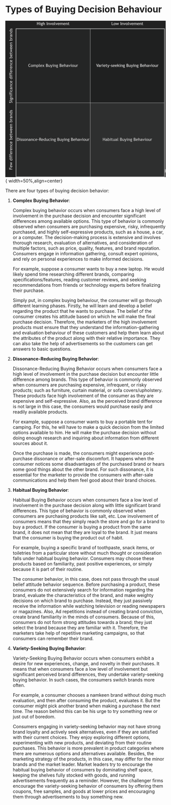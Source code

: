 # Types of Buying Decision Behaviour

![Buying_decision](image.png){ width=50%,align=center}

There are four types of buying decision behavior:

1. **Complex Buying Behavior**:

   Complex buying behavior occurs when consumers face a high level of involvement in the purchase decision and encounter significant differences among available options. This type of behavior is commonly observed when consumers are purchasing expensive, risky, infrequently purchased, and highly self-expressive products, such as a house, a car, or a computer. The decision-making process is extensive and involves thorough research, evaluation of alternatives, and consideration of multiple factors, such as price, quality, features, and brand reputation. Consumers engage in information gathering, consult expert opinions, and rely on personal experiences to make informed decisions.

   For example, suppose a consumer wants to buy a new laptop. He would likely spend time researching different brands, comparing specifications/features, reading customer reviews, and seeking recommendations from friends or technology experts before finalizing their purchase.

   Simply put, in complex buying behaviour, the consumer will go through different learning phases. Firstly, he will learn and develop a belief regarding the product that he wants to purchase. The belief of the consumer creates his attitude based on which he will make the final purchase decision. Therefore, the marketers of the high involvement products must ensure that they understand the information-gathering and evaluation behaviour of these customers and help them learn about the attributes of the product along with their relative importance. They can also take the help of advertisements so the customers can get answers to basic questions. 

2. **Dissonance-Reducing Buying Behavior**:

   Dissonance-Reducing Buying Behavior occurs when consumers face a high level of involvement in the purchase decision but encounter little difference among brands. This type of behavior is commonly observed when consumers are purchasing expensive, infrequent, or risky products; such as furniture, curtain material, or sofa covers/upholstery. These products face high involvement of the consumer as they are expensive and self-expressive. Also, as the perceived brand difference is not large in this case, the consumers would purchase easily and readily available products.

   For example, suppose a consumer wants to buy a portable tent for camping. For this, he will have to make a quick decision from the limited options available to him. He will make the purchase decision without doing enough research and inquiring about information from different sources about it.

   Once the purchase is made, the consumers might experience post-purchase dissonance or after-sale discomfort. It happens when the consumer notices some disadvantages of the purchased brand or hears some good things about the other brand. For such dissonance, it is essential for the marketer to provide the consumers with after-sale communications and help them feel good about their brand choices.

3. **Habitual Buying Behavior**:

   Habitual Buying Behavior occurs when consumers face a low level of involvement in the purchase decision along with little significant brand differences. This type of behavior is commonly observed when consumers are purchasing products like salt, etc. Low involvement of consumers means that they simply reach the store and go for a brand to buy a product. If the consumer is buying a product from the same brand, it does not mean that they are loyal to the brand. It just means that the consumer is buying the product out of habit.

   For example, buying a specific brand of toothpaste, snack items, or toiletries from a particular store without much thought or consideration falls under habitual buying behavior. Consumers may choose these products based on familiarity, past positive experiences, or simply because it is part of their routine.

   The consumer behavior, in this case, does not pass through the usual belief attitude behavior sequence. Before purchasing a product, these consumers do not extensively search for information regarding the brand, evaluate the characteristics of the brand, and make weighty decisions on which brand to purchase. Instead, they just passively receive the information while watching television or reading newspapers or magazines. Also, Ad repetitions instead of creating brand conviction, create brand familiarity in the minds of consumers. Because of this, consumers do not form strong attitudes towards a brand; they just select the brand because they are familiar with it. Therefore, the marketers take help of repetitive marketing campaigns, so that consumers can remember their brand.

4. **Variety-Seeking Buying Behavior**:

   Variety-Seeking Buying Behavior occurs when consumers exhibit a desire for new experiences, change, and novelty in their purchases. It means that when consumers face a low level of involvement but significant perceived brand differences, they undertake variety-seeking buying behavior. In such cases, the consumers switch brands more often.

   For example, a consumer chooses a namkeen brand without doing much evaluation, and then after consuming the product, evaluates it. But the consumer might pick another brand when making a purchase the next time. The reason behind this can be his urge to try something new or just out of boredom.

   Consumers engaging in variety-seeking behavior may not have strong brand loyalty and actively seek alternatives, even if they are satisfied with their current choices. They enjoy exploring different options, experimenting with new products, and deviating from their routine purchases. This behavior is more prevalent in product categories where there are numerous options and alternatives available. Besides, the marketing strategy of the products, in this case, may differ for the minor brands and the market leader. Market leaders try to encourage the habitual buying behavior of consumers by dominating shelf space, keeping the shelves fully stocked with goods, and running advertisements frequently as a reminder. However, the challenger firms encourage the variety-seeking behavior of consumers by offering them coupons, free samples, and goods at lower prices and encouraging them through advertisements to buy something new.
